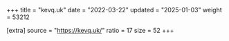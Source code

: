 +++
title = "kevq.uk"
date = "2022-03-22"
updated = "2025-01-03"
weight = 53212

[extra]
source = "https://kevq.uk/"
ratio = 17
size = 52
+++
